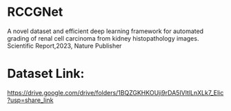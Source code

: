 # RCCGNet
A novel dataset and efficient deep learning framework for automated grading of renal cell carcinoma from kidney histopathology images. Scientific Report,2023,  Nature Publisher
# Dataset Link:
https://drive.google.com/drive/folders/1BQZGKHKOUji9rDA5IVltlLnXLk7_Elic?usp=share_link
